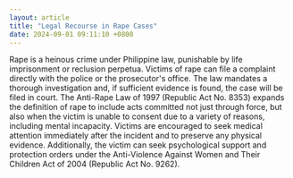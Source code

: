 ```yaml
---
layout: article
title: "Legal Recourse in Rape Cases"
date: 2024-09-01 09:11:10 +0800
---
```


<p>Rape is a heinous crime under Philippine law, punishable by life imprisonment or reclusion perpetua. Victims of rape can file a complaint directly with the police or the prosecutor's office. The law mandates a thorough investigation and, if sufficient evidence is found, the case will be filed in court. The Anti-Rape Law of 1997 (Republic Act No. 8353) expands the definition of rape to include acts committed not just through force, but also when the victim is unable to consent due to a variety of reasons, including mental incapacity. Victims are encouraged to seek medical attention immediately after the incident and to preserve any physical evidence. Additionally, the victim can seek psychological support and protection orders under the Anti-Violence Against Women and Their Children Act of 2004 (Republic Act No. 9262).</p>